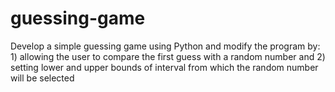 # guessing-game
Develop a simple guessing game using Python and modify the program by: 1) allowing the user to compare the first guess with a random number and 2) setting lower and upper bounds of  interval from which the random number will be selected
